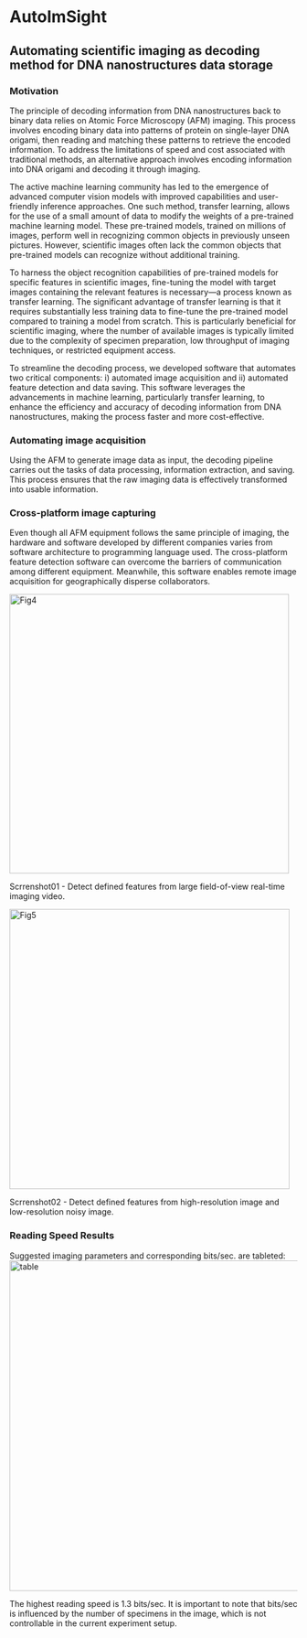 # AutoImSight

## Automating scientific imaging as decoding method for DNA nanostructures data storage 

### Motivation 

The principle of decoding information from DNA nanostructures back to binary data relies on Atomic Force Microscopy (AFM) imaging. This process involves encoding binary data into patterns of protein on single-layer DNA origami, then reading and matching these patterns to retrieve the encoded information. To address the limitations of speed and cost associated with traditional methods, an alternative approach involves encoding information into DNA origami and decoding it through imaging. 

The active machine learning community has led to the emergence of advanced computer vision models with improved capabilities and user-friendly inference approaches. One such method, transfer learning, allows for the use of a small amount of data to modify the weights of a pre-trained machine learning model. These pre-trained models, trained on millions of images, perform well in recognizing common objects in previously unseen pictures. However, scientific images often lack the common objects that pre-trained models can recognize without additional training. 

To harness the object recognition capabilities of pre-trained models for specific features in scientific images, fine-tuning the model with target images containing the relevant features is necessary—a process known as transfer learning. The significant advantage of transfer learning is that it requires substantially less training data to fine-tune the pre-trained model compared to training a model from scratch. This is particularly beneficial for scientific imaging, where the number of available images is typically limited due to the complexity of specimen preparation, low throughput of imaging techniques, or restricted equipment access. 

To streamline the decoding process, we developed software that automates two critical components: i) automated image acquisition and ii) automated feature detection and data saving. This software leverages the advancements in machine learning, particularly transfer learning, to enhance the efficiency and accuracy of decoding information from DNA nanostructures, making the process faster and more cost-effective. 

### Automating image acquisition 

Using the AFM to generate image data as input, the decoding pipeline carries out the tasks of data processing, information extraction, and saving. This process ensures that the raw imaging data is effectively transformed into usable information. 

 

### Cross-platform image capturing  

Even though all AFM equipment follows the same principle of imaging, the hardware and software developed by different companies varies from software architecture to programming language used. The cross-platform feature detection software can overcome the barriers of communication among different equipment. Meanwhile, this software enables remote image acquisition for geographically disperse collaborators.  


<img width="489" alt="Fig4" src="https://github.com/user-attachments/assets/27d2c718-8c5d-4d5b-9436-9bf168aa3887">

Scrrenshot01 - Detect defined features from large field-of-view real-time imaging video.  

<img width="490" alt="Fig5" src="https://github.com/user-attachments/assets/6eade0ff-9417-4f68-a79e-edbf793c57fc">

Scrrenshot02 - Detect defined features from high-resolution image and low-resolution noisy image. 



### Reading Speed Results

Suggested imaging parameters and corresponding bits/sec. are tableted:  
<img width="578" alt="table" src="https://github.com/user-attachments/assets/92b20a80-6ce2-4c25-960d-3bb52d3d63c5">


The highest reading speed is 1.3 bits/sec. It is important to note that bits/sec is influenced by the number of specimens in the image, which is not controllable in the current experiment setup. 
